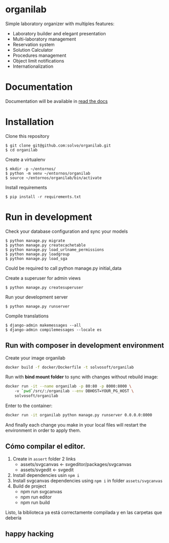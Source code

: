 # organilab
Simple laboratory organizer with multiples features:

- Laboratory builder and elegant presentation 
- Multi-laboratory management
- Reservation system
- Solution Calculator
- Procedures management
- Object limit notifications
- Internationalization

# Documentation

Documentation will be available in [read the docs](http://organilab.readthedocs.io/en/latest/)

# Installation 

Clone this repository 

	$ git clone git@github.com:solvo/organilab.git
	$ cd organilab

Create a virtualenv

	$ mkdir -p ~/entornos/
	$ python -m venv ~/entornos/organilab
	$ source ~/entornos/organilab/bin/activate

Install requirements 

	$ pip install -r requirements.txt
		
# Run in development

Check your database configuration and sync your models

	$ python manage.py migrate
	$ python manage.py createcachetable
    $ python manage.py load_urlname_permissions
    $ python manage.py loadgroup
    $ python manage.py load_sga
    
Could be required to call python manage.py initial_data

Create a superuser for admin views

	$ python manage.py createsuperuser

Run your development server

	$ python manage.py runserver

Compile translations 

	$ django-admin makemessages --all
	$ django-admin compilemessages --locale es

## Run with composer in development environment

Create your image organilab
```bash
docker build -f docker/Dockerfile -t solvosoft/organilab
```

Run with **bind mount folder** to sync with changes without rebuild image:
```bash
docker run -it --name organilab -p 80:80 -p 8000:8000 \ 
    -v `pwd`/src/:/organilab --env DBHOST=YOUR_PG_HOST \
	solvosoft/organilab
```

Enter to the container:
```bash
docker run -it organilab python manage.py runserver 0.0.0.0:8000
```
And finally each change you make in your local files will restart the environment in order to apply them.


## Cómo compilar el editor.

1) Create in `assert` folder 2 links 
   - assets/svgcanvas   <- svgeditor/packages/svgcanvas
   - assets/svgedit  <- svgedit
2) Install dependencies usin `npm i`
3) Install svgcanvas dependencies using `npm i` in folder `assets/svgcanvas`
4) Build de project 
   - npm run svgcanvas
   - npm run editor
   - npm run build

Listo, la biblioteca ya está correctamente compilada y en las carpetas que debería


## happy hacking	


